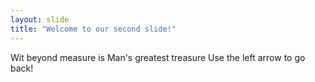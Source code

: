 ```yaml
---
layout: slide
title: "Welcome to our second slide!"
---
```

Wit beyond measure is Man's greatest treasure
Use the left arrow to go back!
